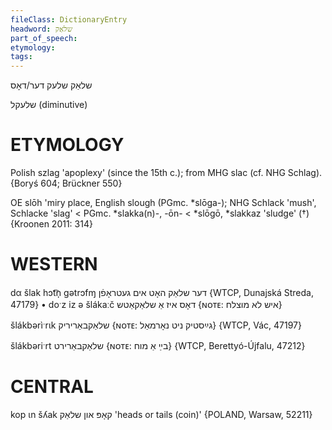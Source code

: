 ```yaml
---
fileClass: DictionaryEntry
headword: שלאַק
part_of_speech: 
etymology: 
tags: 
---
```

שלאַק
שלעק
דער/דאָס

שלעקל
(diminutive)

ETYMOLOGY
===========
Polish szlag 'apoplexy' (since the 15th c.); from MHG slac (cf. NHG Schlag). 
{Boryś 604; Brückner 550}

OE slōh 'miry place, English slough (PGmc. *slōga-); NHG Schlack 'mush', Schlacke 'slag' < PGmc. *slakka(n)-, -ōn- < *slōgō, *slakkaz 'sludge' (†)
{Kroonen 2011: 314}

WESTERN
========

dα šlak hɔt͡n̩ gətrɔfɱ דער שלאַק האָט אים געטראָפֿן {WTCP, Dunajská Streda, 47179}
	•	doˑz iz ə šlákaːč דאָס איז אַ שלאַקאַטש {ɴᴏᴛᴇ: איש לא מוצלח}

šlákbərìˑrɩk שלאַקבאַריריק {ɴᴏᴛᴇ: גײַסטיק ניט נאָרמאַל} {WTCP, Vác, 47197}

šlákbəriˑrt שלאַקבאַרירט {ɴᴏᴛᴇ: בײַ אַ מוח} {WTCP, Berettyó-Újfalu, 47212}

CENTRAL
========

kop ɩn šʎak קאָפּ און שלאַק 'heads or tails (coin)' {POLAND, Warsaw, 52211}
